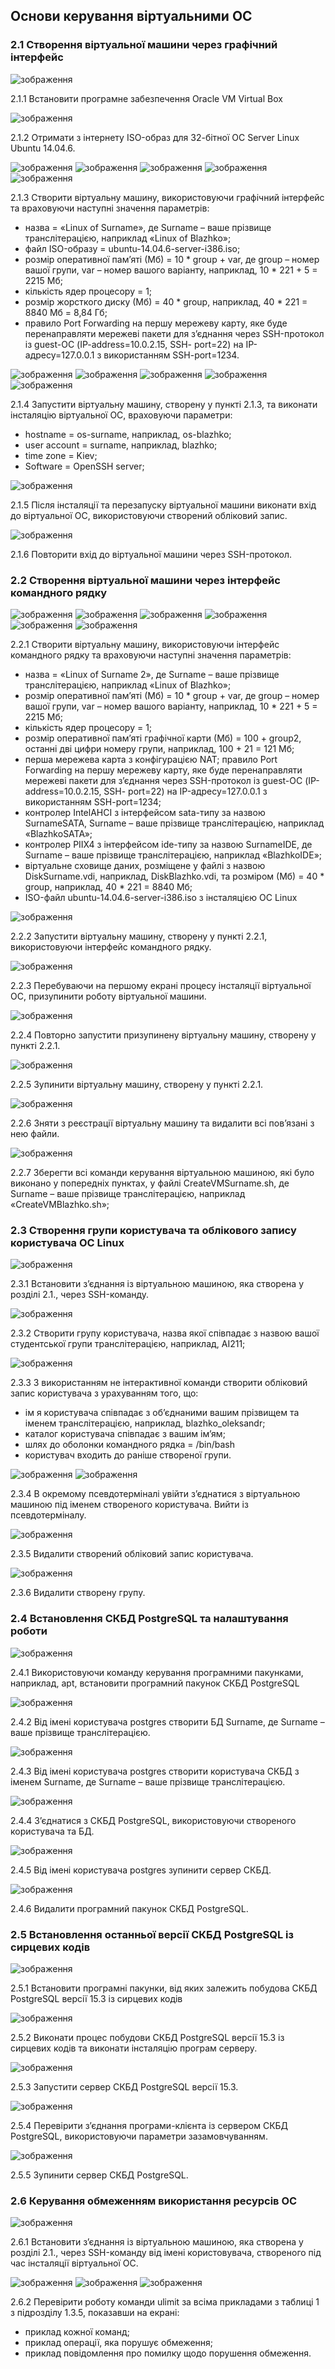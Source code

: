 ## Основи керування віртуальними ОС

### 2.1 Створення віртуальної машини через графічний інтерфейс

![зображення](https://github.com/oleksandrblazhko/ai225-avramova/assets/99131376/d5dc8125-8b43-4f27-87e8-08bc1b8573f7)

2.1.1 Встановити програмне забезпечення Oracle VM Virtual Box

![зображення](https://github.com/oleksandrblazhko/ai225-avramova/assets/99131376/769bb0d9-bbc6-466c-b586-a5e3244b5c33)

2.1.2 Отримати з інтернету ISO-образ для 32-бітної ОС Server Linux Ubuntu 14.04.6.

![зображення](https://github.com/oleksandrblazhko/ai225-avramova/assets/99131376/b21495bb-2785-44d9-a977-7be8f10d9519)
![зображення](https://github.com/oleksandrblazhko/ai225-avramova/assets/99131376/968f7711-bdb3-498c-940f-e5955dcf7024)
![зображення](https://github.com/oleksandrblazhko/ai225-avramova/assets/99131376/90cae68a-a9f7-4572-bfd4-47e3a18992a0)
![зображення](https://github.com/oleksandrblazhko/ai225-avramova/assets/99131376/6953e7b5-8700-4595-b993-bf6cf4671dfa)
![зображення](https://github.com/oleksandrblazhko/ai225-avramova/assets/99131376/37b5bd71-d74b-46e2-9c36-56e286bced0d)


2.1.3 Створити віртуальну машину, використовуючи графічний інтерфейс та
враховуючи наступні значення параметрів:
- назва = «Linux of Surname», де Surname – ваше прізвище транслітерацією, наприклад
«Linux of Blazhko»;
- файл ISO-образу = ubuntu-14.04.6-server-i386.iso;
- розмір оперативної пам’яті (Мб) = 10 * group + var, де group – номер вашої групи,
var – номер вашого варіанту, наприклад, 10 * 221 + 5 = 2215 Мб;
- кількість ядер процесору = 1;
- розмір жорсткого диску (Мб) = 40 * group, наприклад, 40 * 221 = 8840 Мб = 8,84 Гб;
- правило Port Forwarding на першу мережеву карту, яке буде перенаправляти
мережеві пакети для з’єднання через SSH-протокол із guest-ОС (IP-address=10.0.2.15, SSH-
port=22) на IP-адресу=127.0.0.1 з використанням SSH-port=1234.

![зображення](https://github.com/oleksandrblazhko/ai225-avramova/assets/99131376/b896cb2d-9b53-4989-9055-6f256d838dad)
![зображення](https://github.com/oleksandrblazhko/ai225-avramova/assets/99131376/860244a2-7a81-409d-a111-1a7121803f62)
![зображення](https://github.com/oleksandrblazhko/ai225-avramova/assets/99131376/7aa67ef2-72d5-4d12-983f-1d9ae93b5e8a)
![зображення](https://github.com/oleksandrblazhko/ai225-avramova/assets/99131376/0c66bfaa-915a-46ab-9cea-c47b6e3c0e51)
![зображення](https://github.com/oleksandrblazhko/ai225-avramova/assets/99131376/49e58230-a55a-45af-83c6-78c937ab6ea7)

2.1.4 Запустити віртуальну машину, створену у пункті 2.1.3, та виконати інсталяцію
віртуальної ОС, враховуючи параметри:
- hostname = os-surname, наприклад, os-blazhko;
- user account = surname, наприклад, blazhko;
- time zone = Kiev;
- Software = OpenSSH server;

![зображення](https://github.com/oleksandrblazhko/ai225-avramova/assets/99131376/52e84142-cf18-4a30-8a31-634ea768b8a5)

2.1.5 Після інсталяції та перезапуску віртуальної машини виконати вхід до віртуальної
ОС, використовуючи створений обліковий запис.

![зображення](https://github.com/oleksandrblazhko/ai225-avramova/assets/99131376/7074e577-7649-4c1e-8fc7-b4fc7911e91c)

2.1.6 Повторити вхід до віртуальної машини через SSH-протокол.

### 2.2 Створення віртуальної машини через інтерфейс командного рядку

![зображення](https://github.com/oleksandrblazhko/ai225-avramova/assets/99131376/9940d6c0-e6cd-457a-9dea-e3dd0bf9623d)
![зображення](https://github.com/oleksandrblazhko/ai225-avramova/assets/99131376/8fcd0c45-b73f-431d-bd59-143a052a7c5e)
![зображення](https://github.com/oleksandrblazhko/ai225-avramova/assets/99131376/a6b380f9-fbc6-4a84-90f8-58ec2a45b63e)
![зображення](https://github.com/oleksandrblazhko/ai225-avramova/assets/99131376/a3ffdbfc-e683-4a5b-abf9-385e59872b06)
![зображення](https://github.com/oleksandrblazhko/ai225-avramova/assets/99131376/f2937e96-6128-4d58-a231-1cfd3dd24bf3)
![зображення](https://github.com/oleksandrblazhko/ai225-avramova/assets/99131376/e3f01127-9113-4150-a88c-caebe02267e7)

2.2.1 Створити віртуальну машину, використовуючи інтерфейс командного рядку та
враховуючи наступні значення параметрів:
- назва = «Linux of Surname 2», де Surname – ваше прізвище транслітерацією,
наприклад «Linux of Blazhko»;
- розмір оперативної пам’яті (Мб) = 10 * group + var, де group – номер вашої групи,
var – номер вашого варіанту, наприклад, 10 * 221 + 5 = 2215 Мб;
- кількість ядер процесору = 1;
- розмір оперативної пам’яті графічної карти (Мб) = 100 + group2, останні дві цифри
номеру групи, наприклад, 100 + 21 = 121 Мб;
- перша мережева карта з конфігурацією NAT;
 правило Port Forwarding на першу мережеву карту, яке буде перенаправляти
мережеві пакети для з’єднання через SSH-протокол із guest-ОС (IP-address=10.0.2.15, SSH-
port=22) на IP-адресу=127.0.0.1 з використанням SSH-port=1234;
- контролер IntelAHCI з інтерфейсом sata-типу за назвою SurnameSATA, Surname –
ваше прізвище транслітерацією, наприклад «BlazhkoSATA»;
- контролер PIIX4 з інтерфейсом ide-типу за назвою SurnameIDE, де Surname – ваше
прізвище транслітерацією, наприклад «BlazhkoIDE»;
- віртуальне сховище даних, розміщене у файлі з назвою DiskSurname.vdi, наприклад,
DiskBlazhko.vdi, та розміром (Мб) = 40 * group, наприклад, 40 * 221 = 8840 Мб;
- ISO-файл ubuntu-14.04.6-server-i386.iso з інсталяцією ОС Linux

![зображення](https://github.com/oleksandrblazhko/ai225-avramova/assets/99131376/297a2620-f2e3-4bab-958e-8d103baa0022)

2.2.2 Запустити віртуальну машину, створену у пункті 2.2.1, використовуючи інтерфейс
командного рядку.

![зображення](https://github.com/oleksandrblazhko/ai225-avramova/assets/99131376/7bc59d78-1195-42e3-a173-7217365c43f2)

2.2.3 Перебуваючи на першому екрані процесу інсталяції віртуальної ОС, призупинити
роботу віртуальної машини.

![зображення](https://github.com/oleksandrblazhko/ai225-avramova/assets/99131376/9a5ff34d-05db-45fb-b860-664dafdc9abd)

2.2.4 Повторно запустити призупинену віртуальну машину, створену у пункті 2.2.1.

![зображення](https://github.com/oleksandrblazhko/ai225-avramova/assets/99131376/5506ba0e-61b4-4079-b836-8173cd48636d)

2.2.5 Зупинити віртуальну машину, створену у пункті 2.2.1.

![зображення](https://github.com/oleksandrblazhko/ai225-avramova/assets/99131376/90cf0e87-045e-4d81-9c1b-22f08e94d1ae)

2.2.6 Зняти з реєстрації віртуальну машину та видалити всі пов’язані з нею файли.

![зображення](https://github.com/oleksandrblazhko/ai225-avramova/assets/99131376/bf64bd1f-42fd-457a-b479-91adf84a3674)

2.2.7 Зберегти всі команди керування віртуальною машиною, які було виконано у
попередніх пунктах, у файлі CreateVMSurname.sh, де Surname – ваше прізвище
транслітерацією, наприклад «CreateVMBlazhko.sh»;

### 2.3 Створення групи користувача та облікового запису користувача ОС Linux

![зображення](https://github.com/oleksandrblazhko/ai225-avramova/assets/99131376/7074e577-7649-4c1e-8fc7-b4fc7911e91c)

2.3.1 Встановити з’єднання із віртуальною машиною, яка створена у розділі 2.1., через
SSH-команду.

![зображення](https://github.com/oleksandrblazhko/ai225-avramova/assets/99131376/3e2384cc-f900-400f-b7fa-ea6070c38e69)

2.3.2 Створити групу користувача, назва якої співпадає з назвою вашої студентської
групи транслітерацією, наприклад, AI211;

![зображення](https://github.com/oleksandrblazhko/ai225-avramova/assets/99131376/9e4957da-b66f-4f74-90f1-b8be04e996a6)

2.3.3 З використанням не інтерактивної команди створити обліковий запис користувача
з урахуванням того, що:
- ім я користувача співпадає з об’єднаними вашим прізвищем та іменем транслітерацією, наприклад, blazhko_oleksandr;
- каталог користувача співпадає з вашим ім’ям;
- шлях до оболонки командного рядка = /bin/bash
- користувач входить до раніше створеної групи.

![зображення](https://github.com/oleksandrblazhko/ai225-avramova/assets/99131376/a123f21d-f595-4bca-b963-51166a40b13a)
![зображення](https://github.com/oleksandrblazhko/ai225-avramova/assets/99131376/7f5259d4-4c95-4c9e-a16d-8cd33b2a187f)

2.3.4 В окремому псевдотерміналі увійти з’єднатися з віртуальною машиною під
іменем створеного користувача. Вийти із псевдотерміналу.

![зображення](https://github.com/oleksandrblazhko/ai225-avramova/assets/99131376/4a1ad31f-5b67-4b4a-9b4a-d9546c5ff5e2)

2.3.5 Видалити створений обліковий запис користувача.

![зображення](https://github.com/oleksandrblazhko/ai225-avramova/assets/99131376/b836af5b-24a9-4bae-9e89-a97f9297017d)

2.3.6 Видалити створену групу.

### 2.4 Встановлення СКБД PostgrеSQL та налаштування роботи

![зображення](https://github.com/oleksandrblazhko/ai225-avramova/assets/99131376/474a0a20-1042-459a-bf38-805ee26bb8e9)

2.4.1 Використовуючи команду керування програмними пакунками, наприклад, apt,
встановити програмний пакунок СКБД PostgrеSQL

![зображення](https://github.com/oleksandrblazhko/ai225-avramova/assets/99131376/91123928-c0c1-4f08-b832-ee966681c520)

2.4.2 Від імені користувача postgres створити БД Surname, де Surname – ваше прізвище
транслітерацією.

![зображення](https://github.com/oleksandrblazhko/ai225-avramova/assets/99131376/bca16892-06c5-4436-b07b-5e36346ae550)

2.4.3 Від імені користувача postgres створити користувача СКБД з іменем Surname, де
Surname – ваше прізвище транслітерацією.

![зображення](https://github.com/oleksandrblazhko/ai225-avramova/assets/99131376/6fcaf578-2a0d-400e-9978-2e2138f5110e)

2.4.4 З’єднатися з СКБД PostgrеSQL, використовуючи створеного користувача та БД.

![зображення](https://github.com/oleksandrblazhko/ai225-avramova/assets/99131376/2deedafa-ad34-4f04-a673-3459c85990ad)

2.4.5 Від імені користувача postgres зупинити сервер СКБД.

![зображення](https://github.com/oleksandrblazhko/ai225-avramova/assets/99131376/f83074d3-63cb-4193-ae5a-deff7fa8d80b)

2.4.6 Видалити програмний пакунок СКБД PostgrеSQL.

### 2.5 Встановлення останньої верcії СКБД PostgreSQL із сирцевих кодів

![зображення](https://github.com/oleksandrblazhko/ai225-avramova/assets/99131376/46649ad0-a06f-462c-baf1-b1307851065b)

2.5.1 Встановити програмні пакунки, від яких залежить побудова СКБД PostgreSQL
версії 15.3 із сирцевих кодів

![зображення](https://github.com/oleksandrblazhko/ai225-avramova/assets/99131376/844e6ca3-c64a-4ae5-912d-99fba5ccb5c1)

2.5.2 Виконати процес побудови СКБД PostgreSQL версії 15.3 із сирцевих кодів та
виконати інсталяцію програм серверу.

![зображення](https://github.com/oleksandrblazhko/ai225-avramova/assets/99131376/682ecfe0-87b2-43ac-bc2a-c6f85a358084)

2.5.3 Запустити сервер СКБД PostgreSQL версії 15.3.

![зображення](https://github.com/oleksandrblazhko/ai225-avramova/assets/99131376/3f2e775a-9855-4b1a-95a7-f02a5b280dcf)

2.5.4 Перевірити з’єднання програми-клієнта із сервером СКБД PostgreSQL,
використовуючи параметри зазамовчуванням.

![зображення](https://github.com/oleksandrblazhko/ai225-avramova/assets/99131376/d58cfeec-8132-47a4-bbf2-62b3032279fb)

2.5.5 Зупинити сервер СКБД PostgreSQL.

### 2.6 Керування обмеженням використання ресурсів ОС

![зображення](https://github.com/oleksandrblazhko/ai225-avramova/assets/99131376/bd290663-9a8f-47d6-9725-96e1538692b9)

2.6.1 Встановити з’єднання із віртуальною машиною, яка створена у розділі 2.1., через
SSH-команду від імені користовувача, створеного під час інсталяції віртуальної ОС.

![зображення](https://github.com/oleksandrblazhko/ai225-avramova/assets/99131376/5a147cd4-22f5-4acc-8612-b0329dca326f)
![зображення](https://github.com/oleksandrblazhko/ai225-avramova/assets/99131376/d46d5a5d-f357-46c2-9e88-14f92d7534e6)
![зображення](https://github.com/oleksandrblazhko/ai225-avramova/assets/99131376/c0fc1b55-491f-423d-bce5-8826ade405dc)

2.6.2 Перевірити роботу команди ulimit за всіма прикладами з таблиці 1 з підрозділу
1.3.5, показавши на екрані:
- приклад кожної команд;
- приклад операції, яка порушує обмеження;
- приклад повідомлення про помилку щодо порушення обмеження.
